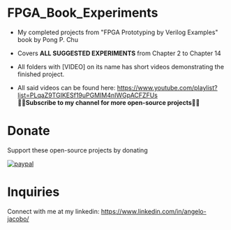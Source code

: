 # FPGA_Book_Experiments
* My completed projects from "FPGA Prototyping by Verilog Examples"  book by Pong P. Chu     

 
* Covers **ALL SUGGESTED EXPERIMENTS** from Chapter 2 to Chapter 14  

* All folders with [VIDEO] on its name has short videos demonstrating the finished project. 

* All said videos can be found here: https://www.youtube.com/playlist?list=PLqaZ9TGIKESf19uPGMIM4nIWGpACFZFUs  
**🔔🔔Subscribe to my channel for more open-source projects🔔🔔**  

# Donate   
Support these open-source projects by donating  

[![paypal](https://www.paypalobjects.com/en_US/i/btn/btn_donateCC_LG.gif)](https://www.paypal.com/donate?hosted_button_id=GBJQGJNCJZVRU)


# Inquiries  
Connect with me at my linkedin: https://www.linkedin.com/in/angelo-jacobo/
